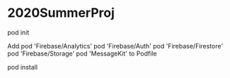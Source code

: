 # 2020SummerProj

pod init

Add  pod 'Firebase/Analytics'
     pod 'Firebase/Auth'
     pod 'Firebase/Firestore'
     pod 'Firebase/Storage'
     pod 'MessageKit'
to Podfile

pod install

